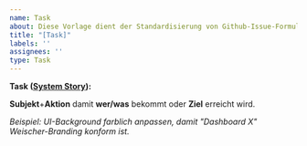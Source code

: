 ```yaml
---
name: Task
about: Diese Vorlage dient der Standardisierung von Github-Issue-Formulierungen für Tasks
title: "[Task]"
labels: ''
assignees: ''
type: Task
---
```


**Task ([System Story](https://www.scruminc.com/user-stories-and-the-alternatives/)):**

**Subjekt**+**Aktion** damit **wer/was** bekommt oder **Ziel** erreicht wird.

 _Beispiel: UI-Background farblich anpassen, damit "Dashboard X" Weischer-Branding konform ist._
